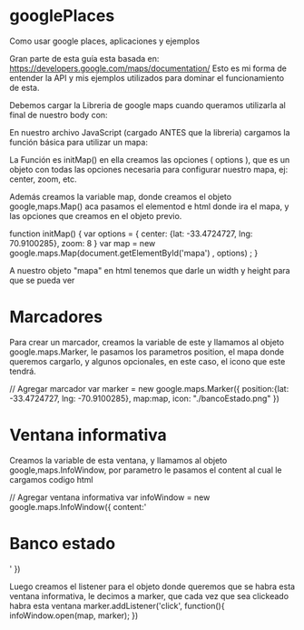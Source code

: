 # googlePlaces


Como usar google places, aplicaciones y ejemplos

Gran parte de esta guía esta basada en: https://developers.google.com/maps/documentation/
Esto es mi forma de entender la API y mis ejemplos utilizados para dominar el funcionamiento de esta.

Debemos cargar la Libreria de google maps cuando queramos utilizarla al final de nuestro body con:
<script src="https://maps.googleapis.com/maps/api/js?key=AIzaSyBTU_API_KEYoMaVXrm7hwz15R4bJWZebaf6iSV07Wi0&callback=initMap"
    async defer></script>
  
En nuestro archivo JavaScript (cargado ANTES que la libreria) cargamos la función básica para utilizar un mapa:

La Función es initMap() en ella creamos las opciones ( options ), que es un objeto con todas las opciones necesaria para configurar nuestro mapa, ej: center, zoom, etc.

Además creamos la variable map, donde creamos el objeto google,maps.Map() aca pasamos el elementod e html donde ira el mapa, y las opciones que creamos en el objeto previo.

function initMap() {
  var options = {
    center: {lat: -33.4724727, lng: 70.9100285},
    zoom: 8
  }
  var map = new google.maps.Map(document.getElementById('mapa') , options) ;
}

A nuestro objeto "mapa" en html tenemos que darle un width y height para que se pueda ver

# Marcadores 
Para crear un marcador, creamos la variable de este y llamamos al objeto google.maps.Marker, le pasamos los parametros position, el mapa donde queremos cargarlo, y algunos opcionales, en este caso, el icono que este tendrá.

 // Agregar marcador
  var marker = new google.maps.Marker({
      position:{lat: -33.4724727, lng: -70.9100285},
      map:map,
      icon: "./bancoEstado.png"
  })
  
  
# Ventana informativa
 Creamos la variable de esta ventana, y llamamos al objeto google,maps.InfoWindow, por parametro le pasamos el content al cual le cargamos codigo html
 
 // Agregar ventana informativa 
  var infoWindow = new google.maps.InfoWindow({
      content:'<h1>Banco estado</h1>'
  })
  
Luego creamos el listener para el objeto donde queremos que se habra esta ventana informativa, le decimos a marker, que cada vez que sea clickeado habra esta ventana
  marker.addListener('click', function(){
    infoWindow.open(map, marker);
  })  
  
  
